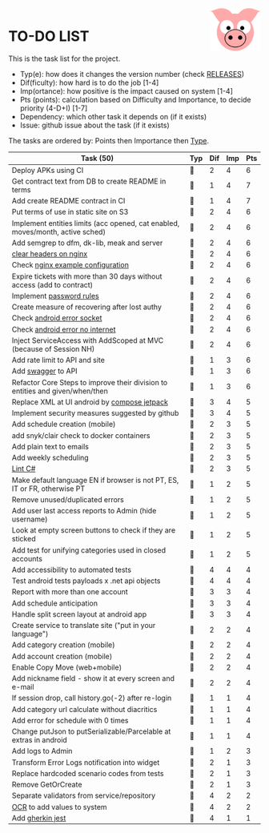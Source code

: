 <img src="../site/MVC/Assets/images/pig-on.svg" height="85" align="right"/>

# TO-DO LIST

This is the task list for the project.

- Typ(e): how does it changes the version number (check [RELEASES](RELEASES.md))
- Dif(ficulty): how hard is to do the job \[1-4\]
- Imp(ortance): how positive is the impact caused on system \[1-4\]
- Pts (points): calculation based on Difficulty and Importance, to decide priority (4-D+I) \[1-7\]
- Dependency: which other task it depends on (if it exists)
- Issue: github issue about the task (if it exists)

The tasks are ordered by: Points then Importance then [Type](RELEASES.md#legend).

| Task (50)                                                                      | Typ | Dif | Imp | Pts |
| ------------------------------------------------------------------------------ | --- | --- | --- | --- |
| Deploy APKs using CI                                                           | 🐑 |  2  |  4  |  6  |
| Get contract text from DB to create README in terms                            | 🐑 |  1  |  4  |  7  |
| Add create README contract in CI                                               | 🐑 |  1  |  4  |  7  |
| Put terms of use in static site on S3                                          | 🐳 |  2  |  4  |  6  |
| Implement entities limits (acc opened, cat enabled, moves/month, active sched) | 🐉 |  2  |  4  |  6  |
| Add semgrep to dfm, dk-lib, meak and server                                    | 🐳 |  2  |  4  |  6  |
| [clear headers on nginx](todo/clear-headers.png)                               | 🐳 |  2  |  4  |  6  |
| Check [nginx example configuration](todo/nginx-example.conf)                   | 🐑 |  2  |  4  |  6  |
| Expire tickets with more than 30 days without access (add to contract)         | 🐑 |  2  |  4  |  6  |
| Implement [password rules]                                                     | 🐑 |  2  |  4  |  6  |
| Create measure of recovering after lost authy                                  | 🐑 |  2  |  4  |  6  |
| Check [android error socket](todo/android-error-socket-closed.log)             | 🐜 |  2  |  4  |  6  |
| Check [android error no internet](todo/android-error-no-internet.log)          | 🐜 |  2  |  4  |  6  |
| Inject ServiceAccess with AddScoped at MVC (because of Session NH)             | 🐜 |  2  |  4  |  6  |
| Add rate limit to API and site                                                 | 🐳 |  1  |  3  |  6  |
| Add [swagger] to API                                                           | 🐳 |  1  |  3  |  6  |
| Refactor Core Steps to improve their division to entities and given/when/then  | 🐑 |  1  |  3  |  6  |
| Replace XML at UI android by [compose jetpack]                                 | 🐉 |  3  |  4  |  5  |
| Implement security measures suggested by github                                | 🐑 |  3  |  4  |  5  |
| Add schedule creation (mobile)                                                 | 🐉 |  2  |  3  |  5  |
| add snyk/clair check to docker containers                                      | 🐳 |  2  |  3  |  5  |
| Add plain text to emails                                                       | 🐳 |  2  |  3  |  5  |
| Add weekly scheduling                                                          | 🐑 |  2  |  3  |  5  |
| [Lint C#]                                                                      | 🐜 |  2  |  3  |  5  |
| Make default language EN if browser is not PT, ES, IT or FR, otherwise PT      | 🐑 |  1  |  2  |  5  |
| Remove unused/duplicated errors                                                | 🐑 |  1  |  2  |  5  |
| Add user last access reports to Admin (hide username)                          | 🐑 |  1  |  2  |  5  |
| Look at empty screen buttons to check if they are sticked                      | 🐜 |  1  |  2  |  5  |
| Add test for unifying categories used in closed accounts                       | 🐜 |  1  |  2  |  5  |
| Add accessibility to automated tests                                           | 🐳 |  4  |  4  |  4  |
| Test android tests payloads x .net api objects                                 | 🐑 |  4  |  4  |  4  |
| Report with more than one account                                              | 🐉 |  3  |  3  |  4  |
| Add schedule anticipation                                                      | 🐳 |  3  |  3  |  4  |
| Handle split screen layout at android app                                      | 🐳 |  3  |  3  |  4  |
| Create service to translate site ("put in your language")                      | 🐉 |  2  |  2  |  4  |
| Add category creation (mobile)                                                 | 🐉 |  2  |  2  |  4  |
| Add account creation (mobile)                                                  | 🐉 |  2  |  2  |  4  |
| Enable Copy Move (web+mobile)                                                  | 🐳 |  2  |  2  |  4  |
| Add nickname field - show it at every screen and e-mail                        | 🐳 |  2  |  2  |  4  |
| If session drop, call history.go(-2) after re-login                            | 🐑 |  1  |  1  |  4  |
| Add category url calculate without diacritics                                  | 🐑 |  1  |  1  |  4  |
| Add error for schedule with 0 times                                            | 🐜 |  1  |  1  |  4  |
| Change putJson to putSerializable/Parcelable at extras in android              | 🐜 |  1  |  1  |  4  |
| Add logs to Admin                                                              | 🐑 |  1  |  2  |  3  |
| Transform Error Logs notification into widget                                  | 🐜 |  2  |  1  |  3  |
| Replace hardcoded scenario codes from tests                                    | 🐜 |  2  |  1  |  3  |
| Remove GetOrCreate                                                             | 🐜 |  2  |  1  |  3  |
| Separate validators from service/repository                                    | 🐑 |  4  |  2  |  2  |
| [OCR] to add values to system                                                  | 🐉 |  4  |  2  |  2  |
| Add [gherkin jest]                                                             | 🐑 |  4  |  1  |  1  |

[compose jetpack]: https://medium.com/@nglauber/jetpack-compose-o-framework-de-ui-do-android-para-os-pr%C3%B3ximos-10-anos-e19adf28e57e
[password rules]: https://cheatsheetseries.owasp.org/cheatsheets/Authentication_Cheat_Sheet.html#implement-proper-password-strength-controls
[gherkin jest]: https://www.npmjs.com/package/gherkin-jest
[Lint C#]: https://medium.com/@michaelparkerdev/linting-c-in-2019-stylecop-sonar-resharper-and-roslyn-73e88af57ebd
[OCR]: https://developers.google.com/ml-kit/vision/text-recognition/android
[swagger]: https://learn.microsoft.com/en-us/aspnet/core/tutorials/web-api-help-pages-using-swagger?view=aspnetcore-8.0
